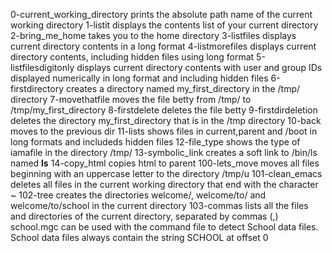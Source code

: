 0-current_working_directory prints the absolute path name of the current working directory
1-listit displays the contents list of your current directory
2-bring_me_home takes you to the home directory 
3-listfiles displays current directory contents in a long format
4-listmorefiles displays current directory contents, including hidden files using long format
5-listfilesdigitonly displays current directory contents with user and group IDs displayed numerically in long format and including hidden files
6-firstdirectory creates a directory named my_first_directory in the /tmp/ directory
7-movethatfile moves the file betty from /tmp/ to /tmp/my_first_directory
8-firstdelete deletes the file betty
9-firstdirdeletion deletes the directory my_first_directory that is in the /tmp directory
10-back moves to the previous dir
11-lists shows files in current,parent and /boot in long formats and includeds hidden files
12-file_type shows the type of iamafile in the directory /tmp/
13-symbolic_link creates a soft link to /bin/ls named __ls__
14-copy_html copies html to parent
100-lets_move moves all files beginning with an uppercase letter to the directory /tmp/u
101-clean_emacs deletes all files in the current working directory that end with the character ~
102-tree creates the directories welcome/, welcome/to/ and welcome/to/school in the current directory
103-commas lists all the files and directories of the current directory, separated by commas (,)
school.mgc can be used with the command file to detect School data files. School data files always contain the string SCHOOL at offset 0
